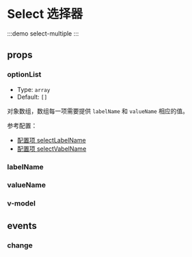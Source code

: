 # Select 选择器

<!-- :::demo select-basic
::: -->

:::demo select-multiple
:::

## props

### optionList
- Type: `array`
- Default: `[]`

对象数组，数组每一项需要提供 `labelName` 和 `valueName` 相应的值。

参考配置：
- [配置项 selectLabelName](../config.md#selectlabelname)
- [配置项 selectVabelName](../config.md#selectvaluename)

### labelName

### valueName

### v-model

## events

### change